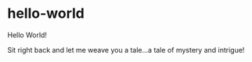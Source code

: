 # hello-world
Hello World!

Sit right back and let me weave you a tale...a tale of mystery and intrigue!
